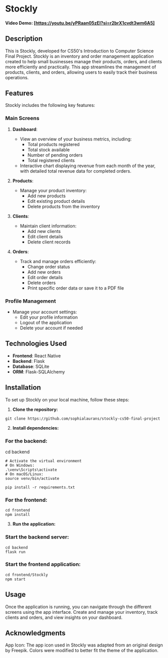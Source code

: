 # Stockly

#### Video Demo: [https://youtu.be/yPRaan05zEI?si=r2brX1cvdt3wm6A5]

## Description

This is Stockly, developed for CS50's Introduction to Computer Science Final Project. Stockly is an inventory and order management application created to help small businesses manage their products, orders, and clients more efficiently and practically. This app streamlines the management of products, clients, and orders, allowing users to easily track their business operations.

## Features

Stockly includes the following key features:

### Main Screens

1. **Dashboard**:

   - View an overview of your business metrics, including:
     - Total products registered
     - Total stock available
     - Number of pending orders
     - Total registered clients
   - Interactive chart displaying revenue from each month of the year, with detailed total revenue data for completed orders.

2. **Products**:

   - Manage your product inventory:
     - Add new products
     - Edit existing product details
     - Delete products from the inventory

3. **Clients**:

   - Maintain client information:
     - Add new clients
     - Edit client details
     - Delete client records

4. **Orders**:
   - Track and manage orders efficiently:
     - Change order status
     - Add new orders
     - Edit order details
     - Delete orders
     - Print specific order data or save it to a PDF file

### Profile Management

- Manage your account settings:
  - Edit your profile information
  - Logout of the application
  - Delete your account if needed

## Technologies Used

- **Frontend**: React Native
- **Backend**: Flask
- **Database**: SQLite
- **ORM**: Flask-SQLAlchemy

## Installation

To set up Stockly on your local machine, follow these steps:

1. **Clone the repository:**

```
git clone https://github.com/sophialaurans/stockly-cs50-final-project
```

2. **Install dependencies:**

### For the backend:

cd backend

```
# Activate the virtual environment
# On Windows:
.\venv\Scripts\activate
# On macOS/Linux:
source venv/bin/activate

pip install -r requirements.txt
```

### For the frontend:

```
cd frontend
npm install
```

3. **Run the application:**

### Start the backend server:

```
cd backend
flask run
```

### Start the frontend application:

```
cd frontend/Stockly
npm start
```

## Usage

Once the application is running, you can navigate through the different screens using the app interface. Create and manage your inventory, track clients and orders, and view insights on your dashboard.

## Acknowledgments

App Icon: The app icon used in Stockly was adapted from an original design by Freepik. Colors were modified to better fit the theme of the application.
